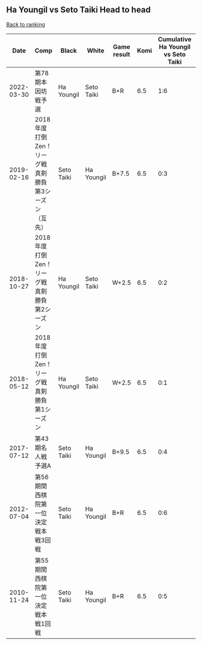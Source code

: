 ## Ha Youngil vs Seto Taiki Head to head

[Back to ranking](../../index.md)




| **Date** | **Comp** | **Black** | **White** | **Game result** | **Komi** | **Cumulative Ha Youngil vs Seto Taiki** | **Ha Youngil streak** | **Seto Taiki streak** | 
| --- | --- | --- | --- | --- | --- | --- | --- | --- |
| 2022-03-30 | 第78期本因坊戦予選 | Ha Youngil | Seto Taiki | B+R | 6.5 | 1:6 | 1 | 0 | 
| 2019-02-16 | 2018年度打倒Zen！リーグ戦真剣勝負第3シーズン（互先） | Seto Taiki | Ha Youngil | B+7.5 | 6.5 | 0:3 | 0 | 3 | 
| 2018-10-27 | 2018年度打倒Zen！リーグ戦真剣勝負第2シーズン | Ha Youngil | Seto Taiki | W+2.5 | 6.5 | 0:2 | 0 | 2 | 
| 2018-05-12 | 2018年度 打倒Zen！リーグ戦真剣勝負 第1シーズン | Ha Youngil | Seto Taiki | W+2.5 | 6.5 | 0:1 | 0 | 1 | 
| 2017-07-12 | 第43期名人戦予選A | Seto Taiki | Ha Youngil | B+9.5 | 6.5 | 0:4 | 0 | 4 | 
| 2012-07-04 | 第56期関西棋院第一位決定戦本戦3回戦 | Seto Taiki | Ha Youngil | B+R | 6.5 | 0:6 | 0 | 6 | 
| 2010-11-24 | 第55期関西棋院第一位決定戦本戦1回戦 | Seto Taiki | Ha Youngil | B+R | 6.5 | 0:5 | 0 | 5 |




